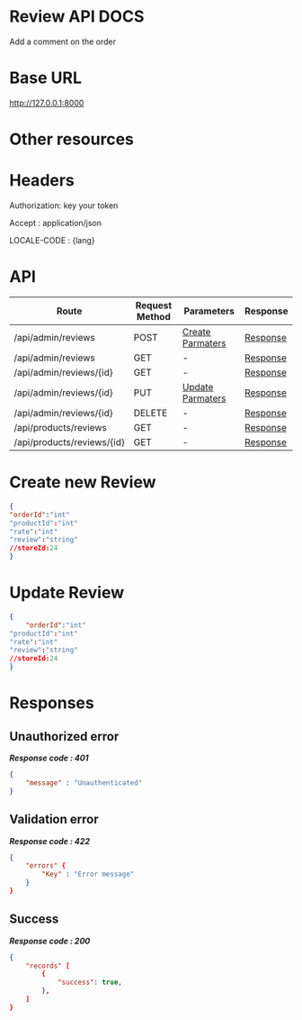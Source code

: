 # Review API DOCS
Add a comment on the order
# Base URL
http://127.0.0.1:8000

# Other resources 

 
# Headers

Authorization: key your token

Accept : application/json

LOCALE-CODE : {lang}


# API 

| Route                        | Request Method | Parameters | Response  |
| -----------                  | -----------    |----------- |---------- |
|/api/admin/reviews            | POST           |  [Create Parmaters](#Create)|[Response](#Response)|
|/api/admin/reviews | GET           |-|  [Response](#Response)         |
|/api/admin/reviews/{id}         | GET           |  - |  [Response](#Response)         |
|/api/admin/reviews/{id}        |PUT           |  [Update Parmaters](#Update)|[Response](#Response)     |
|/api/admin/reviews/{id}        |DELETE           |  -|[Response](#Response)| 
|/api/products/reviews        |GET           |-| [Response](#Response)|
|/api/products/reviews/{id}        |GET           |-|[Response](#Response)|


# <a name="Create"> </a> Create new Review 

```json
{
"orderId":"int"
"productId":"int"
"rate":"int"
"review":"string"
//storeId:24
} 
```

# <a name="Update"> </a> Update Review

```json
{
    "orderId":"int"
"productId":"int"
"rate":"int"
"review":"string"
//storeId:24
} 
```
# <a name="Response"> </a> Responses 

## Unauthorized error

__*Response code : 401*__
```json 
{
    "message" : "Unauthenticated"
}
```

## Validation error 
__*Response code : 422*__

```json 
{
    "errors" {
        "Key" : "Error message"
    }
}
```
## Success  
__*Response code : 200*__
```json 
{
    "records" [
        {
            "success": true,
        },
    ]
}
```

